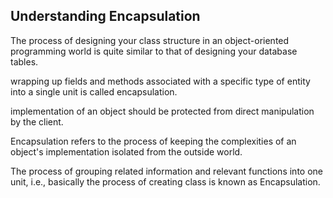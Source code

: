 ## Understanding Encapsulation

The process of designing your class structure in an object-oriented programming world is quite similar to that of designing your database tables.

wrapping up fields and methods associated with a specific type of entity into a single unit is called encapsulation.

implementation of an object should be protected from direct manipulation by the client.

Encapsulation refers to the process of keeping the complexities of an object's implementation isolated from the outside world.

The process of grouping related information and relevant functions into one unit, i.e., basically the process of creating class is known as Encapsulation.
